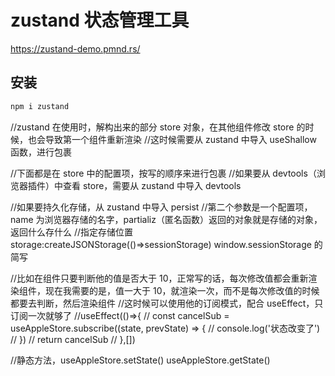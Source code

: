 # zustand 状态管理工具

https://zustand-demo.pmnd.rs/

## 安装

```bash
npm i zustand
```

//zustand 在使用时，解构出来的部分 store 对象，在其他组件修改 store 的时候，也会导致第一个组件重新渲染
//这时候需要从 zustand 中导入 useShallow 函数，进行包裹

//下面都是在 store 中的配置项，按写的顺序来进行包裹
//如果要从 devtools（浏览器插件）中查看 store，需要从 zustand 中导入 devtools

//如果要持久化存储，从 zustand 中导入 persist
//第二个参数是一个配置项，name 为浏览器存储的名字，partializ（匿名函数）返回的对象就是存储的对象，返回什么存什么
//指定存储位置 storage:createJSONStorage(()=>sessionStorage) window.sessionStorage 的简写

//比如在组件只要判断他的值是否大于 10，正常写的话，每次修改值都会重新渲染组件，现在我需要的是，值一大于 10，就渲染一次，而不是每次修改值的时候都要去判断，然后渲染组件
//这时候可以使用他的订阅模式，配合 useEffect，只订阅一次就够了
//useEffect(()=>{
// const cancelSub = useAppleStore.subscribe((state, prevState) => {
// console.log('状态改变了')
// })
// return cancelSub
// },[])

//静态方法，useAppleStore.setState() useAppleStore.getState()
